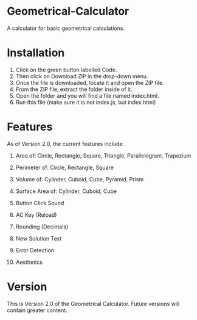 # Geometrical-Calculator
A calculator for basic geometrical calculations.

# Installation
1) Click on the green button labelled Code.
2) Then click on Download ZIP in the drop-down menu.
3) Once the file is downloaded, locate it and open the ZIP file.
4) From the ZIP file, extract the folder inside of it. 
5) Open the folder and you will find a file named index.html.
6) Run this file (make sure it is not index.js, but index.html)

# Features
As of Version 2.0, the current features include:
1) Area of:
Circle,
Rectangle,
Square,
Triangle,
Parallelogram,
Trapezium

2) Perimeter of:
Circle,
Rectangle,
Square

3) Volume of:
Cylinder,
Cuboid,
Cube,
Pyramid,
Prism
  
4) Surface Area of:
Cylinder,
Cuboid,
Cube

5) Button Click Sound
6) AC Key (Reload)
7) Rounding (Decimals)
8) New Solution Text
9) Error Detection
10) Aesthetics

# Version
This is Version 2.0 of the Geometrical Calculator. Future versions will contain greater content.
